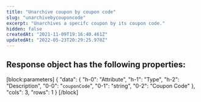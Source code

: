 ```yaml
---
title: "Unarchive coupon by coupon code"
slug: "unarchivebycouponcode"
excerpt: "Unarchives a specifc coupon by its coupon code."
hidden: false
createdAt: "2021-11-09T19:16:40.461Z"
updatedAt: "2022-05-23T20:29:25.978Z"
---
```

## Response object has the following properties:
[block:parameters]
{
  "data": {
    "h-0": "Attribute",
    "h-1": "Type",
    "h-2": "Description",
    "0-0": "`couponCode`",
    "0-1": "string",
    "0-2": "Coupon Code"
  },
  "cols": 3,
  "rows": 1
}
[/block]